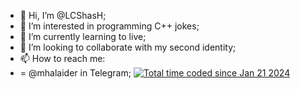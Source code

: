 - 👋 Hi, I’m @LCShasH;
- 👀 I’m interested in programming C++ jokes;
- 🌱 I’m currently learning to live;
- 💞️ I’m looking to collaborate with my second identity;
- 📫 How to reach me:
- = @mhalaider in Telegram;
<a href="https://wakatime.com/@018d2ccc-502c-4a2f-88f9-1d1705c0a636"><img src="https://wakatime.com/badge/user/018d2ccc-502c-4a2f-88f9-1d1705c0a636.svg" alt="Total time coded since Jan 21 2024" /></a>
<!---
LCShasH/LCShasH is a ✨ special ✨ repository because its `README.md` (this file) appears on your GitHub profile.
You can click the Preview link to take a look at your changes.
--->
